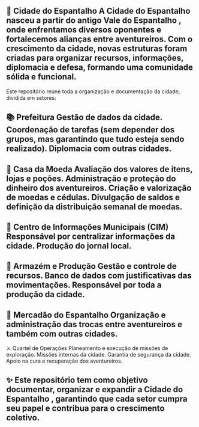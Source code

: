 🌾 Cidade do Espantalho
A Cidade do Espantalho nasceu a partir do antigo Vale do Espantalho , onde enfrentamos diversos oponentes e fortalecemos alianças entre aventureiros.
Com o crescimento da cidade, novas estruturas foram criadas para organizar recursos, informações, diplomacia e defesa, formando uma comunidade sólida e funcional.
---------------------------------------------------------------------------------------------------------------------------------------------------------------------------------------------------------------------
Este repositório reúne toda a organização e documentação da cidade, dividida em setores:

📚 Prefeitura
Gestão de dados da cidade.
Coordenação de tarefas (sem depender dos grupos, mas garantindo que tudo esteja sendo realizado).
Diplomacia com outras cidades.
---------------------------------------------------------------------------------------------------------------------------------------------------------------------------------------------------------------------
🧪 Casa da Moeda
Avaliação dos valores de itens, lojas e poções.
Administração e proteção do dinheiro dos aventureiros.
Criação e valorização de moedas e cédulas.
Divulgação de saldos e definição da distribuição semanal de moedas.
---------------------------------------------------------------------------------------------------------------------------------------------------------------------------------------------------------------------
🔬 Centro de Informações Municipais (CIM)
Responsável por centralizar informações da cidade.
Produção do jornal local.
---------------------------------------------------------------------------------------------------------------------------------------------------------------------------------------------------------------------
🌱 Armazém e Produção
Gestão e controle de recursos.
Banco de dados com justificativas das movimentações.
Responsável por toda a produção da cidade.
---------------------------------------------------------------------------------------------------------------------------------------------------------------------------------------------------------------------
🛒 Mercadão do Espantalho
Organização e administração das trocas entre aventureiros e também com outras cidades.
---------------------------------------------------------------------------------------------------------------------------------------------------------------------------------------------------------------------
⚔️ Quartel de Operações
Planeamento e execução de missões de exploração.
Missões internas da cidade.
Garantia de segurança da cidade.
Apoio na cura e recuperação dos aventureiros.

✨ Este repositório tem como objetivo documentar, organizar e expandir a Cidade do Espantalho , garantindo que cada setor cumpra seu papel e contribua para o crescimento coletivo.
---------------------------------------------------------------------------------------------------------------------------------------------------------------------------------------------------------------------

